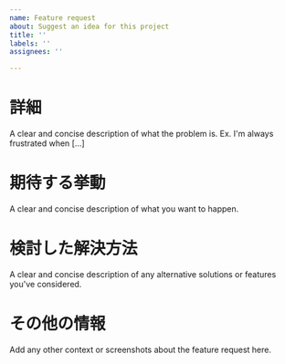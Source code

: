 ```yaml
---
name: Feature request
about: Suggest an idea for this project
title: ''
labels: ''
assignees: ''

---
```


# 詳細
A clear and concise description of what the problem is. Ex. I'm always frustrated when [...]

# 期待する挙動
A clear and concise description of what you want to happen.

# 検討した解決方法
A clear and concise description of any alternative solutions or features you've considered.

# その他の情報
Add any other context or screenshots about the feature request here.
